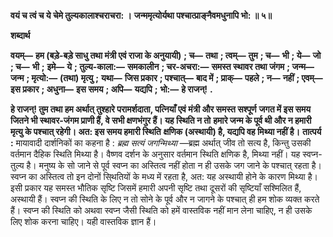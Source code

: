 **वयं च त्वं च ये चेमे तुल्यकालाश्चराचरा: ।** **जन्ममृत्योर्यथा पश्चात्प्राङ्नैवमधुनापि भो: ॥ ५॥** 

**शब्दार्थ** 

**वयम्—** **हम (बड़े-बड़े साधु तथा मंत्री एवं राजा के अनुयायी)** **; च—** **तथा** **; त्वम्—** **तुम** **; च—** **भी** **; ये—** **जो** **; च—** **भी** **;** **इमे—** **ये** **; तुल्य-काला:—** **समकालीन** **; चर-अचरा:—** **समस्त स्थावर तथा जंगम** **; जन्म—** **जन्म** **; मृत्यो:—** **(तथा) मृत्यु** **;** **यथा—** **जिस प्रकार** **; पश्चात्—** **बाद में** **; प्राक्—** **पहले** **; न—** **नहीं** **; एवम्—** **इस प्रकार** **; अधुना—** **इस समय** **; अपि—** **यद्यपि** **;** **भो:—** **हे राजन्!** **.** 

**हे राजन्! तुम तथा हम अर्थात् तुश्हारे परामर्शदाता, पत्नियाँ एवं मंत्री और समस्त सश्पूर्ण** **जगत में इस समय जितने भी स्थावर-जंगम प्राणी हैं, वे सभी क्षणभंगुर हैं। यह स्थिति न तो** **हमारे जन्म के पूर्व थी और न हमारी मृत्यु के पश्चात् रहेगी। अत: इस समय हमारी स्थिति** **क्षणिक (अस्थायी) है, यद्यपि वह मिथ्या नहीं है।** **तात्पर्य :** मायावादी दार्शनिकों का कहना है : *ब्रह्म सत्यं जगन्मिथ्या* —ब्रह्म अर्थात् जीव तो सत्य है, किन्तु उसकी वर्तमान दैहिक स्थिति मिथ्या है। वैष्णव दर्शन के अनुसार वर्तमान स्थिति क्षणिक है, मिथ्या नहीं। यह स्वप्न-तुल्य है। मनुष्य के सो जाने से पूर्व स्वप्न का अस्तित्व नहीं होता न ही उसके जग जाने के पश्चात् रहता है। स्वप्न का अस्तित्व तो इन दोनों सि्थतियों के मध्य में रहता है, अत: यह अस्थायी होने के कारण मिथ्या है। इसी प्रकार यह समस्त भौतिक सृष्टि जिसमें हमारी अपनी सृष्टि तथा दूसरों की सृष्टियाँ सश्मिलित हैं, अस्थायी हैं। स्वप्न की स्थिति के लिए न तो सोने के पूर्व और न जागने के पश्चात् ही हम शोक व्यक्त करते हैं। स्वप्न की स्थिति को अथवा स्वप्न जैसी स्थिति को हमें वास्तविक नहीं मान लेना चाहिए, न ही उसके लिए शोक करना चाहिए। यही वास्तविक ज्ञान हैं।  